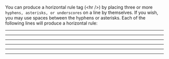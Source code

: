 You can produce a horizontal rule tag (\<hr /\>) by placing three or more `hyphens, asterisks, or underscores` on a line by themselves. If you wish, you may use spaces between the hyphens or asterisks. Each of the following lines will produce a horizontal rule:

* * *
***
*****
- - -
---
___

